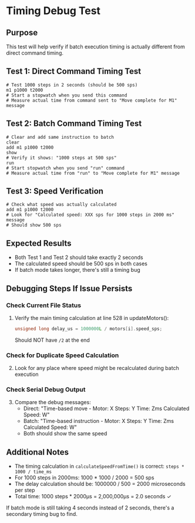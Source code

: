 # Timing Debug Test

## Purpose
This test will help verify if batch execution timing is actually different from direct command timing.

## Test 1: Direct Command Timing Test
```
# Test 1000 steps in 2 seconds (should be 500 sps)
m1 p1000 t2000
# Start a stopwatch when you send this command
# Measure actual time from command sent to "Move complete for M1" message
```

## Test 2: Batch Command Timing Test  
```
# Clear and add same instruction to batch
clear
add m1 p1000 t2000
show
# Verify it shows: "1000 steps at 500 sps"
run
# Start stopwatch when you send "run" command
# Measure actual time from "run" to "Move complete for M1" message
```

## Test 3: Speed Verification
```
# Check what speed was actually calculated
add m1 p1000 t2000
# Look for "Calculated speed: XXX sps for 1000 steps in 2000 ms" message
# Should show 500 sps
```

## Expected Results
- Both Test 1 and Test 2 should take exactly 2 seconds
- The calculated speed should be 500 sps in both cases
- If batch mode takes longer, there's still a timing bug

## Debugging Steps If Issue Persists

### Check Current File Status
1. Verify the main timing calculation at line 528 in updateMotors():
   ```cpp
   unsigned long delay_us = 1000000L / motors[i].speed_sps;
   ```
   Should NOT have `/2` at the end

### Check for Duplicate Speed Calculation
2. Look for any place where speed might be recalculated during batch execution

### Check Serial Debug Output
3. Compare the debug messages:
   - Direct: "Time-based move - Motor: X Steps: Y Time: Zms Calculated Speed: W"
   - Batch: "Time-based instruction - Motor: X Steps: Y Time: Zms Calculated Speed: W"
   - Both should show the same speed

## Additional Notes
- The timing calculation in `calculateSpeedFromTime()` is correct: `steps * 1000 / time_ms`
- For 1000 steps in 2000ms: 1000 * 1000 / 2000 = 500 sps
- The delay calculation should be: 1000000 / 500 = 2000 microseconds per step
- Total time: 1000 steps * 2000μs = 2,000,000μs = 2.0 seconds ✓

If batch mode is still taking 4 seconds instead of 2 seconds, there's a secondary timing bug to find.
